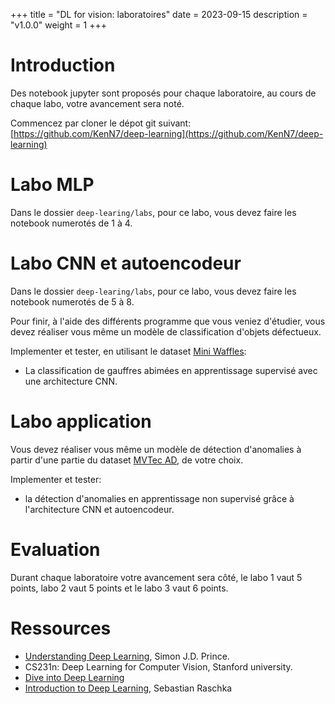 +++
title = "DL for vision: laboratoires"
date = 2023-09-15
description = "v1.0.0"
weight = 1
+++

<h1 class="no-count">Introduction</h1>

Des notebook jupyter sont proposés pour chaque laboratoire, au cours de chaque
labo, votre avancement sera noté.

Commencez par cloner le dépot git suivant: [https://github.com/KenN7/deep-learning](https://github.com/KenN7/deep-learning)

# Labo MLP

Dans le dossier `deep-learing/labs`, pour ce labo, vous devez faire les notebook
numerotés de 1 à 4.
 
# Labo CNN et autoencodeur

Dans le dossier `deep-learing/labs`, pour ce labo, vous devez faire les notebook
numerotés de 5 à 8.

Pour finir, à l'aide des différents programme que vous veniez d'étudier, vous devez réaliser 
vous même un modèle de classification d'objets défectueux.

Implementer et tester, en utilisant le dataset [Mini Waffles](https://drive.google.com/u/0/uc?id=15fwi2NEX0P8EdDF_LBGg7s5opRCKmhY2&export=download):
- La classification de gauffres abimées en apprentissage supervisé avec une architecture CNN.

# Labo application

Vous devez réaliser vous même un modèle de détection d'anomalies à partir d'une
partie du dataset [MVTec AD](https://www.mvtec.com/company/research/datasets/mvtec-ad/downloads), de votre choix.

Implementer et tester:

- la détection d'anomalies en apprentissage non supervisé grâce à l'architecture CNN et autoencodeur.

# Evaluation

Durant chaque laboratoire votre avancement sera côté, le labo 1 vaut 5 points, labo 2 vaut 5 points et le labo 3 vaut 6 points. 

# Ressources

- [Understanding Deep Learning](https://udlbook.github.io/udlbook/), Simon J.D. Prince.
 - CS231n: Deep Learning for Computer Vision, Stanford university.
- [Dive into Deep Learning](https://d2l.ai/)
- [Introduction to Deep Learning](https://sebastianraschka.com/blog/2021/dl-course.html), Sebastian Raschka 
